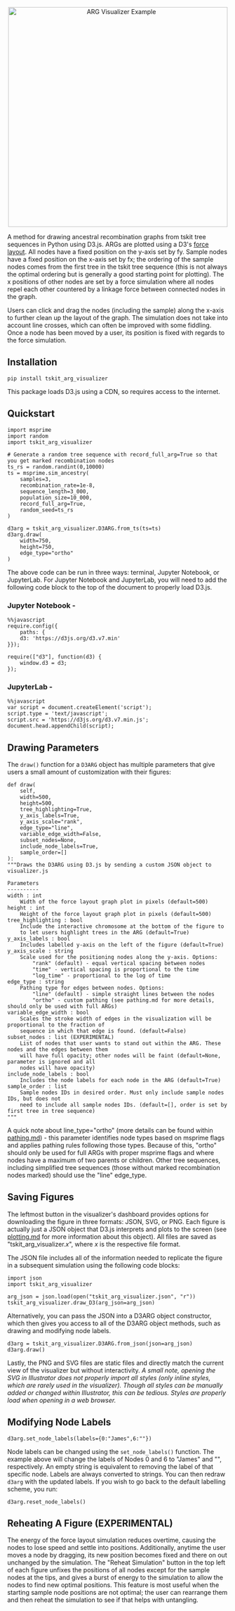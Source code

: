 <p align="center">
  <img alt="ARG Visualizer Example" src="https://raw.githubusercontent.com/kitchensjn/tskit_arg_visualizer/master/images/stylized_arg_visualizer.png" width="500">
</p>

A method for drawing ancestral recombination graphs from tskit tree sequences in Python using D3.js. ARGs are plotted using a D3's [force layout](https://github.com/d3/d3-force). All nodes have a fixed position on the y-axis set by fy. Sample nodes have a fixed position on the x-axis set by fx; the ordering of the sample nodes comes from the first tree in the tskit tree sequence (this is not always the optimal ordering but is generally a good starting point for plotting). The x positions of other nodes are set by a force simulation where all nodes repel each other countered by a linkage force between connected nodes in the graph.

Users can click and drag the nodes (including the sample) along the x-axis to further clean up the layout of the graph. The simulation does not take into account line crosses, which can often be improved with some fiddling. Once a node has been moved by a user, its position is fixed with regards to the force simulation.

## Installation

```
pip install tskit_arg_visualizer
```

This package loads D3.js using a CDN, so requires access to the internet.

## Quickstart

```
import msprime
import random
import tskit_arg_visualizer

# Generate a random tree sequence with record_full_arg=True so that you get marked recombination nodes
ts_rs = random.randint(0,10000)   
ts = msprime.sim_ancestry(
    samples=3,
    recombination_rate=1e-8,
    sequence_length=3_000,
    population_size=10_000,
    record_full_arg=True,
    random_seed=ts_rs
)

d3arg = tskit_arg_visualizer.D3ARG.from_ts(ts=ts)
d3arg.draw(
    width=750,
    height=750,
    edge_type="ortho"
)
```

The above code can be run in three ways: terminal, Jupyter Notebook, or JupyterLab. For Jupyter Notebook and JupyterLab, you will need to add the following code block to the top of the document to properly load D3.js.

### Jupyter Notebook -

```
%%javascript
require.config({ 
    paths: { 
    d3: 'https://d3js.org/d3.v7.min'
}});

require(["d3"], function(d3) {
    window.d3 = d3;
});
```

### JupyterLab - 

```
%%javascript
var script = document.createElement('script');
script.type = 'text/javascript';
script.src = 'https://d3js.org/d3.v7.min.js';
document.head.appendChild(script);
```

## Drawing Parameters

The `draw()` function for a `D3ARG` object has multiple parameters that give users a small amount of customization with their figures:

```
def draw(
    self,
    width=500,
    height=500,
    tree_highlighting=True,
    y_axis_labels=True,
    y_axis_scale="rank",
    edge_type="line",
    variable_edge_width=False,
    subset_nodes=None,
    include_node_labels=True,
    sample_order=[]
):
"""Draws the D3ARG using D3.js by sending a custom JSON object to visualizer.js 

Parameters
----------
width : int
    Width of the force layout graph plot in pixels (default=500)
height : int
    Height of the force layout graph plot in pixels (default=500)
tree_highlighting : bool
    Include the interactive chromosome at the bottom of the figure to
    to let users highlight trees in the ARG (default=True)
y_axis_labels : bool
    Includes labelled y-axis on the left of the figure (default=True)
y_axis_scale : string
    Scale used for the positioning nodes along the y-axis. Options:
        "rank" (default) - equal vertical spacing between nodes
        "time" - vertical spacing is proportional to the time
        "log_time" - proportional to the log of time
edge_type : string
    Pathing type for edges between nodes. Options:
        "line" (default) - simple straight lines between the nodes
        "ortho" - custom pathing (see pathing.md for more details, should only be used with full ARGs)
variable_edge_width : bool
    Scales the stroke width of edges in the visualization will be proportional to the fraction of
    sequence in which that edge is found. (default=False)
subset_nodes : list (EXPERIMENTAL)
    List of nodes that user wants to stand out within the ARG. These nodes and the edges between them
    will have full opacity; other nodes will be faint (default=None, parameter is ignored and all
    nodes will have opacity)
include_node_labels : bool
    Includes the node labels for each node in the ARG (default=True)
sample_order : list
    Sample nodes IDs in desired order. Must only include sample nodes IDs, but does not
    need to include all sample nodes IDs. (default=[], order is set by first tree in tree sequence)
"""
```

A quick note about line_type="ortho" (more details can be found within [pathing.md](https://github.com/kitchensjn/tskit_arg_visualizer/blob/main/docs/pathing.md)) - this parameter identifies node types based on msprime flags and applies pathing rules following those types. Because of this, "ortho" should only be used for full ARGs with proper msprime flags and where nodes have a maximum of two parents or children. Other tree sequences, including simplified tree sequences (those without marked recombination nodes marked) should use the "line" edge_type.

## Saving Figures

The leftmost button in the visualizer's dashboard provides options for downloading the figure in three formats: JSON, SVG, or PNG. Each figure is actually just a JSON object that D3.js interprets and plots to the screen (see [plotting.md](https://github.com/kitchensjn/tskit_arg_visualizer/blob/main/docs/plotting.md) for more information about this object). All files are saved as "tskit_arg_visualizer.*x*", where *x* is the respective file format.

The JSON file includes all of the information needed to replicate the figure in a subsequent simulation using the following code blocks:

```
import json
import tskit_arg_visualizer

arg_json = json.load(open("tskit_arg_visualizer.json", "r"))
tskit_arg_visualizer.draw_D3(arg_json=arg_json)
```

Alternatively, you can pass the JSON into a D3ARG object constructor, which then gives you access to all of the D3ARG object methods, such as drawing and modifying node labels.

```
d3arg = tskit_arg_visualizer.D3ARG.from_json(json=arg_json)
d3arg.draw()
```

Lastly, the PNG and SVG files are static files and directly match the current view of the visualizer but without interactivity. *A small note, opening the SVG in Illustrator does not properly import all styles (only inline styles, which are rarely used in the visualizer). Though all styles can be manually added or changed within Illustrator, this can be tedious. Styles are properly load when opening in a web browser.*


## Modifying Node Labels

```
d3arg.set_node_labels(labels={0:"James",6:""})
```

Node labels can be changed using the `set_node_labels()` function. The example above will change the labels of Nodes 0 and 6 to "James" and "", respectively. An empty string is equivalent to removing the label of that specific node. Labels are always converted to strings. You can then redraw `d3arg` with the updated labels. If you wish to go back to the default labelling scheme, you run:

```
d3arg.reset_node_labels()
```

## Reheating A Figure (EXPERIMENTAL)

The energy of the force layout simulation reduces overtime, causing the nodes to lose speed and settle into positions. Additionally, anytime the user moves a node by dragging, its new position becomes fixed and there on out unchanged by the simulation. The "Reheat Simulation" button in the top left of each figure unfixes the positions of all nodes except for the sample nodes at the tips, and gives a burst of energy to the simulation to allow the nodes to find new optimal positions. This feature is most useful when the starting sample node positions are not optimal; the user can rearrange them and then reheat the simulation to see if that helps with untangling.

